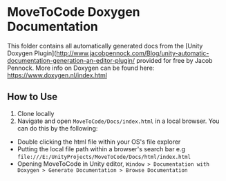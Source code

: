 # MoveToCode Doxygen Documentation

This folder contains all automatically generated docs from the [Unity Doxygen Plugin](http://www.jacobpennock.com/Blog/unity-automatic-documentation-generation-an-editor-plugin/ provided for free by Jacob Pennock. More info on Doxygen can be found here: https://www.doxygen.nl/index.html

## How to Use
1. Clone locally
2. Navigate and open `MoveToCode/Docs/index.html` in a local browser. You can do this by the following:
  - Double clicking the html file within your OS's file explorer
  - Putting the local file path within a browser's search bar e.g `file:///E:/UnityProjects/MoveToCode/Docs/html/index.html`
  - Opening MoveToCode in Unity editor, `Window > Documentation with Doxygen > Generate Documentation > Browse Documentation`
  
  

